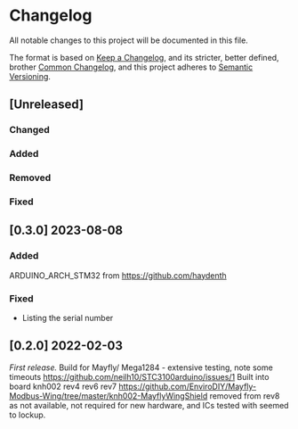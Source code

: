 # Changelog

All notable changes to this project will be documented in this file.

The format is based on [Keep a Changelog](https://keepachangelog.com/en/1.1.0/),
and its stricter, better defined, brother [Common Changelog](https://common-changelog.org/),
and this project adheres to [Semantic Versioning](https://semver.org/spec/v2.0.0.html).

## [Unreleased]

### Changed

### Added

### Removed

### Fixed

## [0.3.0] 2023-08-08

### Added
ARDUINO_ARCH_STM32 from https://github.com/haydenth

### Fixed
- Listing the serial number

## [0.2.0] 2022-02-03
_First release._
Build for Mayfly/ Mega1284 - extensive testing, 
note some timeouts https://github.com/neilh10/STC3100arduino/issues/1
Built into board knh002 rev4 rev6 rev7 https://github.com/EnviroDIY/Mayfly-Modbus-Wing/tree/master/knh002-MayflyWingShield
removed from rev8 as not available, not required for new hardware, and ICs tested with seemed to lockup.


